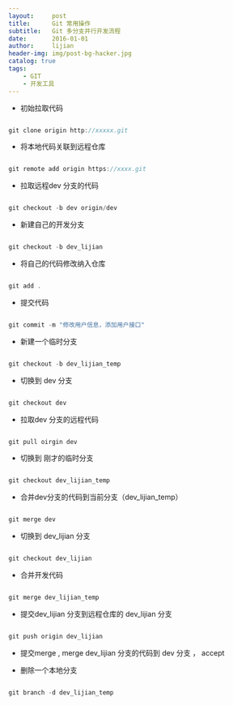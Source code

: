 ```yaml
---
layout:     post
title:      Git 常用操作
subtitle:   Git 多分支并行开发流程
date:       2016-01-01
author:     lijian
header-img: img/post-bg-hacker.jpg
catalog: true
tags:
    - GIT
    - 开发工具
---
```



* 初始拉取代码

```js

git clone origin http://xxxxx.git

```


* 将本地代码关联到远程仓库

```js

git remote add origin https://xxxx.git 

```


* 拉取远程dev 分支的代码

```js

git checkout -b dev origin/dev

```

* 新建自己的开发分支

```js

git checkout -b dev_lijian

```


* 将自己的代码修改纳入仓库

```js

git add .

```

* 提交代码

```js

git commit -m "修改用户信息，添加用户接口"

```

* 新建一个临时分支

```js

git checkout -b dev_lijian_temp

```

* 切换到 dev 分支

```js

git checkout dev

```


* 拉取dev 分支的远程代码

```js

git pull oirgin dev

```

* 切换到 刚才的临时分支

```js

git checkout dev_lijian_temp

```


* 合并dev分支的代码到当前分支（dev_lijian_temp）

```js

git merge dev

```


* 切换到 dev_lijian 分支

```js

git checkout dev_lijian

```


* 合并开发代码

```js

git merge dev_lijian_temp

```


* 提交dev_lijian 分支到远程仓库的 dev_lijian 分支

```js

git push origin dev_lijian

```


* 提交merge , merge dev_lijian 分支的代码到 dev 分支 ， accept


* 删除一个本地分支

```js

git branch -d dev_lijian_temp

```